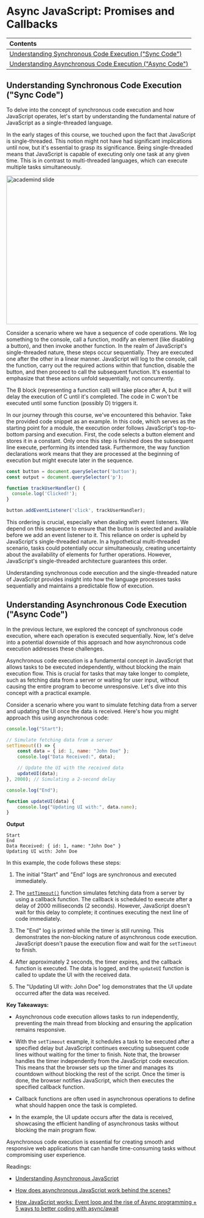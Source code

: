 # Async JavaScript: Promises and Callbacks

| Contents |
| :--- |
| [Understanding Synchronous Code Execution ("Sync Code")](#understanding-synchronous-code-execution-sync-code) |
| [Understanding Asynchronous Code Execution ("Async Code")](#understanding-asynchronous-code-execution-async-code) |

## Understanding Synchronous Code Execution ("Sync Code")

To delve into the concept of synchronous code execution and how JavaScript operates, let's start by understanding the fundamental nature of JavaScript as a single-threaded language.

In the early stages of this course, we touched upon the fact that JavaScript is single-threaded. This notion might not have had significant implications until now, but it's essential to grasp its significance. Being single-threaded means that JavaScript is capable of executing only one task at any given time. This is in contrast to multi-threaded languages, which can execute multiple tasks simultaneously.

<img src="https://drive.google.com/uc?export=view&id=1YV3n6ASkAcrBaso24dj-SsacNSFTvz8R" width="600" height="390" alt="academind slide">

Consider a scenario where we have a sequence of code operations. We log something to the console, call a function, modify an element (like disabling a button), and then invoke another function. In the realm of JavaScript's single-threaded nature, these steps occur sequentially. They are executed one after the other in a linear manner. JavaScript will log to the console, call the function, carry out the required actions within that function, disable the button, and then proceed to call the subsequent function. It's essential to emphasize that these actions unfold sequentially, not concurrently.

The B block (representing a function call) will take place after A, but it will delay the execution of C until it's completed. The code in C won't be executed until some function (possibly D) triggers it.

In our journey through this course, we've encountered this behavior. Take the provided code snippet as an example. In this code, which serves as the starting point for a module, the execution order follows JavaScript's top-to-bottom parsing and execution. First, the code selects a button element and stores it in a constant. Only once this step is finished does the subsequent line execute, performing its intended task. Furthermore, the way function declarations work means that they are processed at the beginning of execution but might execute later in the sequence.

```javascript
const button = document.querySelector('button');
const output = document.querySelector('p');

function trackUserHandler() {
  console.log('Clicked!');
}

button.addEventListener('click', trackUserHandler);
```

This ordering is crucial, especially when dealing with event listeners. We depend on this sequence to ensure that the button is selected and available before we add an event listener to it. This reliance on order is upheld by JavaScript's single-threaded nature. In a hypothetical multi-threaded scenario, tasks could potentially occur simultaneously, creating uncertainty about the availability of elements for further operations. However, JavaScript's single-threaded architecture guarantees this order.

Understanding synchronous code execution and the single-threaded nature of JavaScript provides insight into how the language processes tasks sequentially and maintains a predictable flow of execution.

## Understanding Asynchronous Code Execution ("Async Code")

In the previous lecture, we explored the concept of synchronous code execution, where each operation is executed sequentially. Now, let's delve into a potential downside of this approach and how asynchronous code execution addresses these challenges.

Asynchronous code execution is a fundamental concept in JavaScript that allows tasks to be executed independently, without blocking the main execution flow. This is crucial for tasks that may take longer to complete, such as fetching data from a server or waiting for user input, without causing the entire program to become unresponsive. Let's dive into this concept with a practical example.

Consider a scenario where you want to simulate fetching data from a server and updating the UI once the data is received. Here's how you might approach this using asynchronous code:

```javascript
console.log("Start");

// Simulate fetching data from a server
setTimeout(() => {
    const data = { id: 1, name: "John Doe" };
    console.log("Data Received:", data);

    // Update the UI with the received data
    updateUI(data);
}, 2000); // Simulating a 2-second delay

console.log("End");

function updateUI(data) {
    console.log("Updating UI with:", data.name);
}
```

**Output**

```
Start
End
Data Received: { id: 1, name: "John Doe" }
Updating UI with: John Doe
```

In this example, the code follows these steps:

1. The initial "Start" and "End" logs are synchronous and executed immediately.

2. The [`setTimeout()`](https://developer.mozilla.org/en-US/docs/Web/API/setTimeout) function simulates fetching data from a server by using a callback function. The callback is scheduled to execute after a delay of 2000 milliseconds (2 seconds). However, JavaScript doesn't wait for this delay to complete; it continues executing the next line of code immediately.

3. The "End" log is printed while the timer is still running. This demonstrates the non-blocking nature of asynchronous code execution. JavaScript doesn't pause the execution flow and wait for the `setTimeout` to finish.

4. After approximately 2 seconds, the timer expires, and the callback function is executed. The data is logged, and the `updateUI` function is called to update the UI with the received data.

5. The "Updating UI with: John Doe" log demonstrates that the UI update occurred after the data was received.

**Key Takeaways:**

- Asynchronous code execution allows tasks to run independently, preventing the main thread from blocking and ensuring the application remains responsive.

- With the `setTimeout` example, it schedules a task to be executed after a specified delay but JavaScript continues executing subsequent code lines without waiting for the timer to finish. Note that, the browser handles the timer independently from the JavaScript code execution. This means that the browser sets up the timer and manages its countdown without blocking the rest of the script. Once the timer is done, the browser notifies JavaScript, which then executes the specified callback function.

- Callback functions are often used in asynchronous operations to define what should happen once the task is completed.

- In the example, the UI update occurs after the data is received, showcasing the efficient handling of asynchronous tasks without blocking the main program flow.

Asynchronous code execution is essential for creating smooth and responsive web applications that can handle time-consuming tasks without compromising user experience.

Readings:

- [Understanding Asynchronous JavaScript](https://blog.bitsrc.io/understanding-asynchronous-javascript-the-event-loop-74cd408419ff)

- [How does asynchronous JavaScript work behind the scenes?](https://dev.to/vinaykishore/how-does-asynchronous-javascript-work-behind-the-scenes-4bjl#:~:text=Asynchronous%20code%3A&text=I.e.%2C%20the%20code%20is%20executed,task%20to%20finish%20its%20work.)

- [How JavaScript works: Event loop and the rise of Async programming + 5 ways to better coding with async/await](https://medium.com/sessionstack-blog/how-javascript-works-event-loop-and-the-rise-of-async-programming-5-ways-to-better-coding-with-2f077c4438b5)